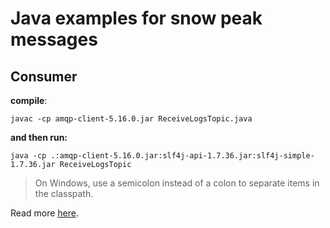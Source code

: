 # Java examples for snow peak messages

## Consumer


**compile**:
```
javac -cp amqp-client-5.16.0.jar ReceiveLogsTopic.java
```

**and then run:**
```
java -cp .:amqp-client-5.16.0.jar:slf4j-api-1.7.36.jar:slf4j-simple-1.7.36.jar ReceiveLogsTopic
```

> On Windows, use a semicolon instead of a colon to separate items in the classpath.



Read more [here](https://www.rabbitmq.com/tutorials/tutorial-five-java).